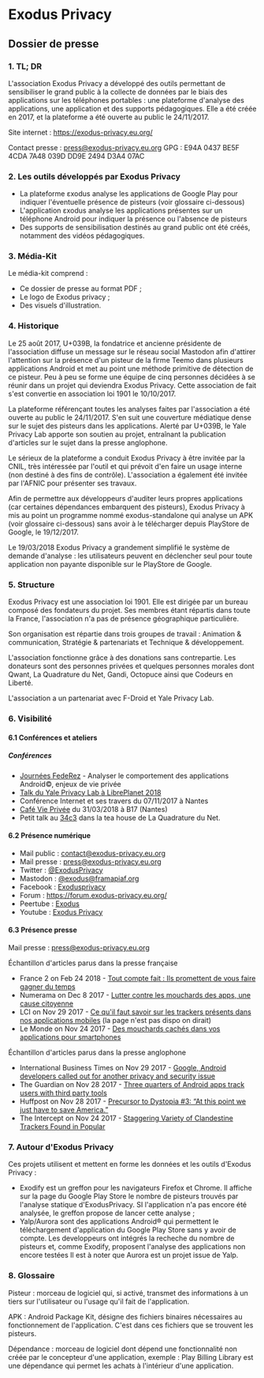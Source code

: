 # Exodus Privacy
## Dossier de presse
### 1. TL; DR
L'association Exodus Privacy a développé des outils permettant de sensibiliser le grand public à la collecte de données par le biais des applications sur les téléphones portables : une plateforme d'analyse des applications, une application et des supports pédagogiques. 
Elle a été créée en 2017, et la plateforme a été ouverte au public le 24/11/2017.

Site internet : https://exodus-privacy.eu.org/

Contact presse : press@exodus-privacy.eu.org
GPG : E94A 0437 BE5F 4CDA 7A48  039D DD9E 2494 D3A4 07AC

### 2. Les outils développés par Exodus Privacy

* La plateforme εxodus analyse les applications de Google Play pour indiquer l'éventuelle présence de pisteurs (voir glossaire ci-dessous)
* L'application εxodus analyse les applications présentes sur un téléphone Android pour indiquer la présence ou l'absence de pisteurs
* Des supports de sensibilisation destinés au grand public ont été créés, notamment des vidéos pédagogiques.

### 3. Média-Kit
Le média-kit comprend :
 - Ce dossier de presse au format PDF ;
 - Le logo de Exodus privacy ;
 - Des visuels d'illustration.

### 4. Historique
Le 25 août 2017, U+039B, la fondatrice et ancienne présidente de l'association diffuse un message sur le réseau social Mastodon afin d'attirer l'attention sur la présence d'un pisteur de la firme Teemo dans plusieurs applications Android et met au point une méthode primitive de détection de ce pisteur.
Peu à peu se forme une équipe de cinq personnes décidées à se réunir dans un projet qui deviendra Exodus Privacy. Cette association de fait s'est convertie en association loi 1901 le 10/10/2017.

La plateforme référençant toutes les analyses faites par l'association a été ouverte au public le 24/11/2017. S'en suit une couverture médiatique dense sur le sujet des pisteurs dans les applications. Alerté par U+039B, le Yale Privacy Lab apporte son soutien au projet, entraînant la publication d'articles sur le sujet dans la presse anglophone.

Le sérieux de la plateforme a conduit Exodus Privacy à être invitée par la CNIL, très intéressée par l'outil et qui prévoit d'en faire un usage interne (non destiné à des fins de contrôle). L'association a également été invitée par l'AFNIC pour présenter ses travaux. 

Afin de permettre aux développeurs d'auditer leurs propres applications (car certaines dépendances embarquent des pisteurs), Exodus Privacy à mis au point un programme nommé exodus-standalone qui analyse un APK (voir glossaire ci-dessous) sans avoir à le télécharger depuis PlayStore de Google, le 19/12/2017.

Le 19/03/2018 Exodus Privacy a grandement simplifié le système de demande d'analyse : les utilisateurs peuvent en déclencher seul pour toute application non payante disponible sur le PlayStore de Google.

### 5. Structure
Exodus Privacy est une association loi 1901. Elle est dirigée par un bureau composé des fondateurs du projet. Ses membres étant répartis dans toute la France, l'association n'a pas de présence géographique particulière.

Son organisation est répartie dans trois groupes de travail : Animation & communication, Stratégie & partenariats et Technique & développement.

L'association fonctionne grâce à des donations sans contrepartie. Les donateurs sont des personnes privées et quelques personnes morales dont Qwant, La Quadrature du Net, Gandi, Octopuce ainsi que Codeurs en Liberté.

L'association a un partenariat avec F-Droid et Yale Privacy Lab.

### 6. Visibilité
#### 6.1 Conférences et ateliers
##### Conférences
 - [Journées FedeRez](https://www.federez.net/journees/2018/) - Analyser le comportement des applications Android©, enjeux de vie privée
 - [Talk du Yale Privacy Lab à LibrePlanet 2018](https://media.libreplanet.org/u/libreplanet/m/exposing-hidden-surveillance-in-mobile-apps/)
 - Conférence Internet et ses travers du 07/11/2017 à Nantes
 - [Café Vie Privée](https://cafevieprivee-nantes.fr/) du 31/03/2018 à B17 (Nantes)
 - Petit talk au [34c3](https://events.ccc.de/congress/2017/wiki/index.php/Main_Page) dans la tea house de La Quadrature du Net.

#### 6.2 Présence numérique
- Mail public : contact@exodus-privacy.eu.org
- Mail presse : press@exodus-privacy.eu.org
 - Twitter : [@ExodusPrivacy](https://twitter.com/@Exodusprivacy)
 - Mastodon : [@exodus@framapiaf.org](https://framapiaf.org/@exodus)
 - Facebook : [Exodusprivacy](https://www.facebook.com/exodusprivacy)
 - Forum : https://forum.exodus-privacy.eu.org/
 - Peertube : [Exodus](https://peertube.tamanoir.foucry.net/accounts/lovis_ix/videos)
 - Youtube : [Exodus Privacy](https://www.youtube.com/channel/UC2bloZZpnRal5tMVuHk0EFQ)

#### 6.3 Présence presse
Mail presse : press@exodus-privacy.eu.org

Échantillon d'articles parus dans la presse française
 - France 2 on Feb 24 2018 - [Tout compte fait : Ils promettent de vous faire gagner du temps](https://www.youtube.com/watch?v=ZrRneLW-X8Y)
 - Numerama on Dec 8 2017 - [Lutter contre les mouchards des apps, une cause citoyenne](https://www.numerama.com/politique/313309-lutter-contre-les-mouchards-des-apps-une-cause-citoyenne-voici-lhistoire-dexodus-privacy.html)
 - LCI on Nov 29 2017 - [Ce qu'il faut savoir sur les trackers présents dans nos applications mobiles](https://www.lci.fr/high-tech/une-invasion-de-trackers-dans-nos-applications-le-bon-coin-allo-cine-mobiles-android-iphone-2071872.html) (la page n'est pas dispo on dirait)
 - Le Monde on Nov 24 2017 - [Des mouchards cachés dans vos applications pour smartphones](http://www.lemonde.fr/pixels/article/2017/11/24/des-mouchards-caches-dans-vos-applications-pour-smartphones_5219892_4408996.html)

Échantillon d'articles parus dans la presse anglophone
 - International Business Times on Nov 29 2017 - [Google, Android developers called out for another privacy and security issue](http://www.ibtimes.sg/google-android-developers-called-out-another-privacy-security-issue-20828)
 - The Guardian on Nov 28 2017 - [Three quarters of Android apps track users with third party tools](https://www.theguardian.com/technology/2017/nov/28/android-apps-third-party-tracker-google-privacy-security-yale-university)
 - Huffpost on Nov 28 2017 - [Precursor to Dystopia #3: “At this point we just have to save America.”](https://www.huffingtonpost.com/entry/precursor-to-dystopia-3-at-this-point-we-just-have_us_5a1e39b9e4b09de1c3585138)
 - The Intercept on Nov 24 2017 - [Staggering Variety of Clandestine Trackers Found in Popular](https://theintercept.com/2017/11/24/staggering-variety-of-clandestine-trackers-found-in-popular-android-apps/)

### 7. Autour d'Exodus Privacy
Ces projets utilisent et mettent en forme les données et les outils d'Exodus Privacy :

* Exodify est un greffon pour les navigateurs Firefox et Chrome. Il affiche sur la page du Google Play Store le nombre de pisteurs trouvés par l'analyse statique d'ExodusPrivacy. SI l'application n'a pas encore été analysée, le greffon propose de lancer cette analyse ;
* Yalp/Aurora sont des applications Android® qui permettent le téléchargement d'application du Google Play Store sans y avoir de compte. Les developpeurs ont intégrés la recheche du nombre de pisteurs et, comme Exodify, proposent l'analyse des applications non encore testées Il est à noter que Aurora est un projet issue de Yalp.

### 8. Glossaire
Pisteur : morceau de logiciel qui, si activé, transmet des informations à un tiers sur l'utilisateur ou l'usage qu'il fait de l'application.

APK : Android Package Kit, désigne des fichiers binaires nécessaires au fonctionnement de l'application. C'est dans ces fichiers que se trouvent les pisteurs.

Dépendance : morceau de logiciel dont dépend une fonctionnalité non créée par le concepteur d'une application, exemple : Play Billing Library est une dépendance qui permet les achats à l'intérieur d'une application.
